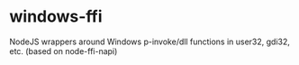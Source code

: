 # windows-ffi
NodeJS wrappers around Windows p-invoke/dll functions in user32, gdi32, etc. (based on node-ffi-napi)
